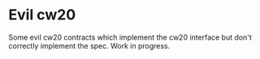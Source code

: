 # Evil cw20

Some evil cw20 contracts which implement the cw20 interface but don't
correctly implement the spec. Work in progress.
